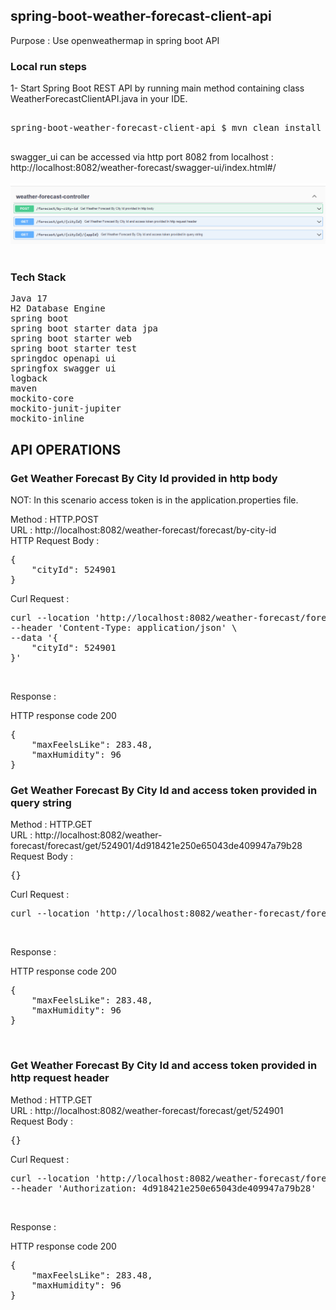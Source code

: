 ## spring-boot-weather-forecast-client-api

Purpose : Use openweathermap in spring boot API <br/>

### Local run steps <br/>
1- Start Spring Boot REST API by running main method containing class WeatherForecastClientAPI.java in your IDE. <br/>
<pre> 
spring-boot-weather-forecast-client-api $ mvn clean install -U -X <br/>
</pre>

swagger_ui can be accessed via http port 8082 from localhost : <br/>
http://localhost:8082/weather-forecast/swagger-ui/index.html#/ <br/><br/>
![https_swagger_ui](doc/http_localhost_8082_swagger_ui.PNG) <br/><br/>


### Tech Stack
<pre>
Java 17
H2 Database Engine
spring boot
spring boot starter data jpa
spring boot starter web
spring boot starter test
springdoc openapi ui
springfox swagger ui
logback
maven
mockito-core
mockito-junit-jupiter
mockito-inline
</pre>


## API OPERATIONS
### Get Weather Forecast By City Id provided in http body
NOT: In this scenario access token is in the application.properties file.

Method : HTTP.POST <br/>
URL : http://localhost:8082/weather-forecast/forecast/by-city-id <br/>
HTTP Request Body : <br/>
<pre>
{
    "cityId": 524901
}
</pre>

Curl Request : <br/>
<pre>
curl --location 'http://localhost:8082/weather-forecast/forecast/by-city-id' \
--header 'Content-Type: application/json' \
--data '{
    "cityId": 524901
}'
</pre><br/>

Response :

HTTP response code 200 <br/>
<pre>
{
    "maxFeelsLike": 283.48,
    "maxHumidity": 96
}
</pre>

### Get Weather Forecast By City Id and access token provided in query string

Method : HTTP.GET <br/>
URL : http://localhost:8082/weather-forecast/forecast/get/524901/4d918421e250e65043de409947a79b28 <br/>
Request Body : <br/>
<pre>
{}
</pre>
Curl Request : <br/>
<pre>
curl --location 'http://localhost:8082/weather-forecast/forecast/get/524901/4d918421e250e65043de409947a79b28'
</pre>
<br/>

Response :

HTTP response code 200 <br/>
<pre>
{
    "maxFeelsLike": 283.48,
    "maxHumidity": 96
}
</pre>
<br/>

### Get Weather Forecast By City Id and access token provided in http request header

Method : HTTP.GET <br/>
URL : http://localhost:8082/weather-forecast/forecast/get/524901 <br/>
Request Body : <br/>
<pre>
{}
</pre>
Curl Request : <br/>
<pre>
curl --location 'http://localhost:8082/weather-forecast/forecast/get/524901' \
--header 'Authorization: 4d918421e250e65043de409947a79b28'
</pre>
<br/>

Response :

HTTP response code 200 <br/>
<pre>
{
    "maxFeelsLike": 283.48,
    "maxHumidity": 96
}
</pre>
<br/>

